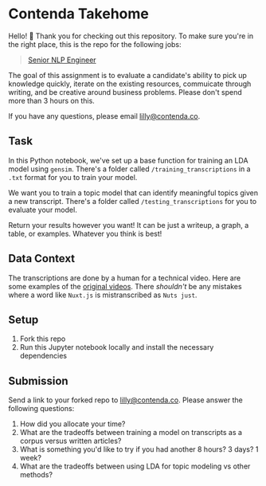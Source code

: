 # Contenda Takehome
Hello! 👋 Thank you for checking out this repository. To make sure you're in the right place, this is the repo for the following jobs:

> [Senior NLP Engineer](https://jobs.wrk.xyz/contenda/25040)


The goal of this assignment is to evaluate a candidate's ability to pick up knowledge quickly, iterate on the existing resources, commuicate through writing, and be creative around business problems. Please don't spend more than 3 hours on this.

If you have any questions, please email lilly@contenda.co.

## Task
In this Python notebook, we've set up a base function for training an LDA model using `gensim`. There's a folder called `/training_transcriptions` in a `.txt` format for you to train your model.

We want you to train a topic model that can identify meaningful topics given a new transcript. There's a folder called `/testing_transcriptions` for you to evaluate your model. 

Return your results however you want! It can be just a writeup, a graph, a table, or examples. Whatever you think is best! 

## Data Context
The transcriptions are done by a human for a technical video. Here are some examples of the [original videos](https://www.learnwithjason.dev/episodes). There *shouldn't* be any mistakes where a word like `Nuxt.js` is mistranscribed as `Nuts just`. 

## Setup
1. Fork this repo
2. Run this Jupyter notebook locally and install the necessary dependencies

## Submission
Send a link to your forked repo to lilly@contenda.co. Please answer the following questions:
1. How did you allocate your time?
2. What are the tradeoffs between training a model on transcripts as a corpus versus written articles?
3. What is something you'd like to try if you had another 8 hours? 3 days? 1 week?
4. What are the tradeoffs between using LDA for topic modeling vs other methods? 

